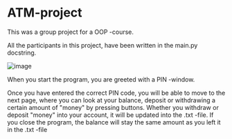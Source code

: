 # ATM-project

This was a group project for a OOP -course.

All the participants in this project, have been written in the main.py docstring.

![image](https://user-images.githubusercontent.com/72279374/116143094-5f349280-a6e3-11eb-96b9-a61ac8b2a421.png)

When you start the program, you are greeted with a PIN -window. 





Once you have entered the correct PIN code, you will be able to move to the next page, where you can look at your balance, deposit or withdrawing a certain amount of "money" by pressing buttons. 
Whether you withdraw or deposit "money" into your account, it will be updated into the .txt -file. If you close the program, the balance will stay the same amount as you left it in the .txt -file
